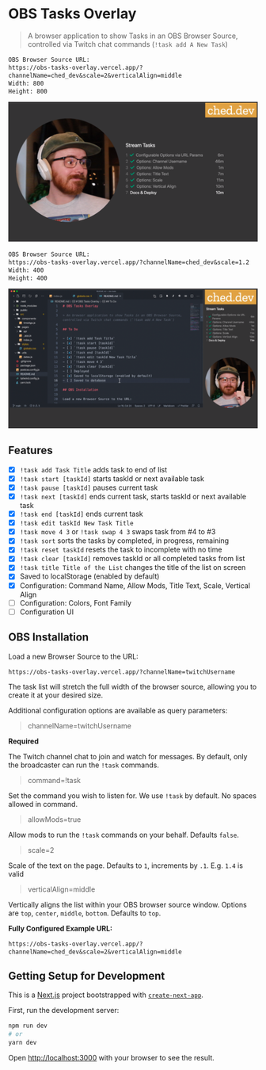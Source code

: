 # OBS Tasks Overlay

> A browser application to show Tasks in an OBS Browser Source, controlled via Twitch chat commands (`!task add A New Task`)


```
OBS Browser Source URL: 
https://obs-tasks-overlay.vercel.app/?channelName=ched_dev&scale=2&verticalAlign=middle
Width: 800
Height: 800
```

![Tasks Scaled and Centered](./public/screenshots/tasks-big-screen.png)

```
OBS Browser Source URL: 
https://obs-tasks-overlay.vercel.app/?channelName=ched_dev&scale=1.2
Width: 400
Height: 400
```

![Tasks Sidebar](./public/screenshots/tasks-sidebar.png)

## Features

- [x] `!task add Task Title` adds task to end of list
- [x] `!task start [taskId]` starts taskId or next available task
- [x] `!task pause [taskId]` pauses current task
- [x] `!task next [taskId]` ends current task, starts taskId or next available task
- [x] `!task end [taskId]` ends current task
- [x] `!task edit taskId New Task Title`
- [x] `!task move 4 3` or `!task swap 4 3` swaps task from #4 to #3
- [x] `!task sort` sorts the tasks by completed, in progress, remaining
- [x] `!task reset taskId` resets the task to incomplete with no time
- [x] `!task clear [taskId]` removes taskId or all completed tasks from list
- [x] `!task title Title of the List` changes the title of the list on screen
- [x] Saved to localStorage (enabled by default)
- [x] Configuration: Command Name, Allow Mods, Title Text, Scale, Vertical Align
- [ ] Configuration: Colors, Font Family
- [ ] Configuration UI

## OBS Installation

Load a new Browser Source to the URL:

```
https://obs-tasks-overlay.vercel.app/?channelName=twitchUsername
```

The task list will stretch the full width of the browser source, allowing you to create it at your desired size.

Additional configuration options are available as query parameters:

> channelName=twitchUsername

**Required**

The Twitch channel chat to join and watch for messages. By default, only the broadcaster can run the `!task` commands.

> command=!task

Set the command you wish to listen for. We use `!task` by default. No spaces allowed in command.

> allowMods=true

Allow mods to run the `!task` commands on your behalf. Defaults `false`.

> scale=2

Scale of the text on the page. Defaults to `1`, increments by `.1`. E.g. `1.4` is valid

> verticalAlign=middle

Vertically aligns the list within your OBS browser source window. Options are `top`, `center`, `middle`, `bottom`. Defaults to `top`.

**Fully Configured Example URL:**
```
https://obs-tasks-overlay.vercel.app/?channelName=ched_dev&scale=2&verticalAlign=middle
```

## Getting Setup for Development

This is a [Next.js](https://nextjs.org/) project bootstrapped with [`create-next-app`](https://github.com/vercel/next.js/tree/canary/packages/create-next-app).

First, run the development server:

```bash
npm run dev
# or
yarn dev
```

Open [http://localhost:3000](http://localhost:3000) with your browser to see the result.
